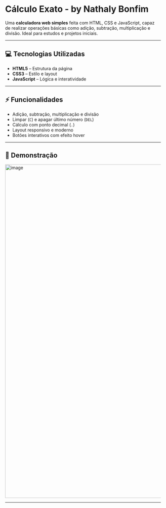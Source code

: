 # Cálculo Exato - by Nathaly Bonfim

Uma **calculadora web simples** feita com HTML, CSS e JavaScript, capaz de realizar operações básicas como adição, subtração, multiplicação e divisão. Ideal para estudos e projetos iniciais.

---

## 💻 Tecnologias Utilizadas
- **HTML5** – Estrutura da página
- **CSS3** – Estilo e layout
- **JavaScript** – Lógica e interatividade

---

## ⚡ Funcionalidades
- Adição, subtração, multiplicação e divisão
- Limpar (`C`) e apagar último número (`DEL`)
- Cálculo com ponto decimal (`.`)
- Layout responsivo e moderno
- Botões interativos com efeito hover

---

## 📸 Demonstração

<img width="1920" height="1080" alt="image" src="https://github.com/user-attachments/assets/63444246-8adc-40f1-bb49-6654c5dd60e2" />



---
